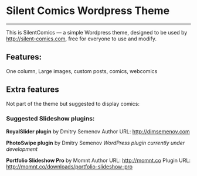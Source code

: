 # Silent Comics Wordpress Theme
***

This is SilentComics — a simple Wordpress theme, designed to be used by http://silent-comics.com, free for everyone to use and modify.

## Features:

One column, Large images, custom posts, comics, webcomics

## Extra features
Not part of the theme but suggested to display comics:


### Suggested Slideshow plugins:
**RoyalSlider plugin** by Dmitry Semenov 
Author URL: http://dimsemenov.com

**PhotoSwipe plugin** by Dmitry Semenov 
*WordPress plugin currently under development*

**Portfolio Slideshow Pro** by Momnt
Author URL: http://momnt.co
Plugin URL: http://momnt.co/downloads/portfolio-slideshow-pro
